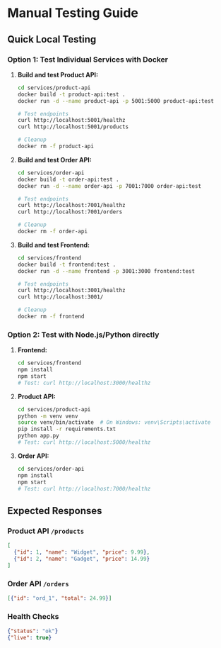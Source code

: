 # Manual Testing Guide

## Quick Local Testing

### Option 1: Test Individual Services with Docker

1. **Build and test Product API:**
   ```bash
   cd services/product-api
   docker build -t product-api:test .
   docker run -d --name product-api -p 5001:5000 product-api:test
   
   # Test endpoints
   curl http://localhost:5001/healthz
   curl http://localhost:5001/products
   
   # Cleanup
   docker rm -f product-api
   ```

2. **Build and test Order API:**
   ```bash
   cd services/order-api
   docker build -t order-api:test .
   docker run -d --name order-api -p 7001:7000 order-api:test
   
   # Test endpoints
   curl http://localhost:7001/healthz
   curl http://localhost:7001/orders
   
   # Cleanup
   docker rm -f order-api
   ```

3. **Build and test Frontend:**
   ```bash
   cd services/frontend
   docker build -t frontend:test .
   docker run -d --name frontend -p 3001:3000 frontend:test
   
   # Test endpoints
   curl http://localhost:3001/healthz
   curl http://localhost:3001/
   
   # Cleanup
   docker rm -f frontend
   ```

### Option 2: Test with Node.js/Python directly

1. **Frontend:**
   ```bash
   cd services/frontend
   npm install
   npm start
   # Test: curl http://localhost:3000/healthz
   ```

2. **Product API:**
   ```bash
   cd services/product-api
   python -m venv venv
   source venv/bin/activate  # On Windows: venv\Scripts\activate
   pip install -r requirements.txt
   python app.py
   # Test: curl http://localhost:5000/healthz
   ```

3. **Order API:**
   ```bash
   cd services/order-api
   npm install
   npm start
   # Test: curl http://localhost:7000/healthz
   ```

## Expected Responses

### Product API `/products`
```json
[
  {"id": 1, "name": "Widget", "price": 9.99},
  {"id": 2, "name": "Gadget", "price": 14.99}
]
```

### Order API `/orders`
```json
[{"id": "ord_1", "total": 24.99}]
```

### Health Checks
```json
{"status": "ok"}
{"live": true}
```